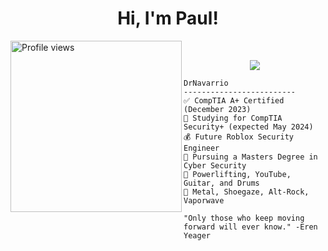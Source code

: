 <h1 align="center">
Hi, I'm Paul!
 </h1>
 <!--<img src="[https://komarev.com/ghpvc/?username=Taviitt&label=Profile%20Views&color=0e75b6&style=flat](https://f4.bcbits.com/img/a3601098701_16.jpg)" align='right' alt="Taviitt" />-->
 <img src="https://f4.bcbits.com/img/a3601098701_16.jpg" alt="Profile views" width='274' align='left'/></a> 
<br/>

<!-- Typing SVG by DenverCoder1 - https://github.com/DenverCoder1/readme-typing-svg -->
<p align="center">
  <a href="https://github.com/DenverCoder1/readme-typing-svg"><img src="https://readme-typing-svg.herokuapp.com?lines=Cyber+Security+Student;CompTIA+Certified;Python,+LUA,+JavaScript;&center=true&width=380&height=45"></a>
</p>

```
DrNavarrio
-------------------------
✅ CompTIA A+ Certified (December 2023)
🏹 Studying for CompTIA Security+ (expected May 2024)
💰 Future Roblox Security Engineer
📓 Pursuing a Masters Degree in Cyber Security
🎯 Powerlifting, YouTube, Guitar, and Drums
🎵 Metal, Shoegaze, Alt-Rock, Vaporwave

"Only those who keep moving forward will ever know." -Eren Yeager
```
